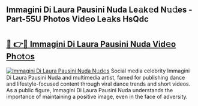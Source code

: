 ## Immagini Di Laura Pausini Nuda Le𝚊k𝚎d N𝚞𝚍es - Part-55U Photos Vid𝚎o Le𝚊ks HsQdc

# <h2><a href="http://fbbksbx.evod.top/?m=Immagini+Di+Laura+Pausini+Nuda">🔗 👉🔴 Immagini Di Laura Pausini Nuda Vid𝚎o Ph𝚘t𝚘s</a></h2>

[![Immagini Di Laura Pausini Nuda N𝚞d𝚎s](https://i.imgur.com/8V9OHl7.gif)](http://fbbksbx.evod.top/?m=Immagini+Di+Laura+Pausini+Nuda)
Social media celebrity Immagini Di Laura Pausini Nuda and multimedia artist, famed for publishing dance and lifestyle-focused content through viral dance trends and short videos. As a public figure, Immagini Di Laura Pausini Nuda understands the importance of maintaining a positive image, even in the face of adversity. 
